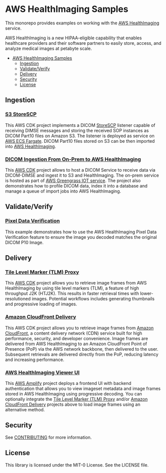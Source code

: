 # AWS HealthImaging Samples

This monorepo provides examples on working with the [AWS HealthImaging](https://aws.amazon.com/healthimaging) service.

AWS HealthImaging is a new HIPAA-eligible capability that enables healthcare providers and their software partners to easily store, access, and analyze medical images at petabyte scale.

-   [AWS HealthImaging Samples](#aws-healthimaging-samples)
    -   [Ingestion](#ingestion)
    -   [Validate/Verify](#validateverify)
    -   [Delivery](#delivery)
    -   [Security](#security)
    -   [License](#license)

## Ingestion

### [S3 StoreSCP](s3-storescp)

This AWS CDK project implements a DICOM [StoreSCP](https://dicom.nema.org/medical/dicom/current/output/html/part04.html#sect_B.2.2) listener capable of receiving DIMSE messages and storing the received SOP instances as DICOM Part10 files on Amazon S3. The listener is deployed as service on [AWS ECS Fargate](https://aws.amazon.com/fargate/). DICOM Part10 files stored on S3 can be then imported into [AWS HealthImaging](https://aws.amazon.com/healthimaging).

### [DICOM Ingestion From On-Prem to AWS HealthImaging](dicom-ingestion-to-s3-healthimaging/)

This [AWS CDK](https://aws.amazon.com/cdk/) project allows to host a DICOM Service to receive data via DICOM-DIMSE and ingest it to S3 and HealthImaging. The on-prem service is hosted as part of [AWS Greengrass IOT service](https://aws.amazon.com/greengrass/). The project also demonstrates how to profile DICOM data, index it into a database and manage a queue of import jobs into AWS HealthImaging.

## Validate/Verify

### [Pixel Data Verification](pixel-data-verification/)

This example demonstrates how to use the AWS HealthImaging Pixel Data Verification feature to ensure the image you decoded matches the original DICOM P10 Image.

## Delivery

### [Tile Level Marker (TLM) Proxy](tile-level-marker-proxy/)

This [AWS CDK](https://aws.amazon.com/cdk/) project allows you to retrieve image frames from AWS HealthImaging by using tile level markers (TLM), a feature of high throughput J2K (HTJ2K). This results in faster retrieval times with lower-resolutioned images. Potential workflows includes generating thumbnails and progressive loading of images.

### [Amazon CloudFront Delivery](amazon-cloudfront-delivery/)

This AWS CDK project allows you to retrieve image frames from [Amazon CloudFront](https://aws.amazon.com/cloudfront), a content delivery network (CDN) service built for high performance, security, and developer convenience. Image frames are delivered from AWS HealthImaging to an Amazon CloudFront Point of Presence (PoP) via the AWS network backbone, then delivered to the user. Subsequent retrievals are delivered directly from the PoP, reducing latency and increasing performance.

### [AWS HealthImaging Viewer UI](imaging-viewer-ui/)

This [AWS Amplify](https://aws.amazon.com/amplify/) project deploys a frontend UI with backend authentication that allows you to view imageset metadata and image frames stored in AWS HealthImaging using progressive decoding. You can optionally integrate the [Tile Level Marker (TLM) Proxy](tile-level-marker-proxy/) and/or [Amazon CloudFront Delivery](amazon-cloudfront-delivery/) projects above to load image frames using an alternative method.

## Security

See [CONTRIBUTING](CONTRIBUTING.md#security-issue-notifications) for more information.

## License

This library is licensed under the MIT-0 License. See the LICENSE file.
